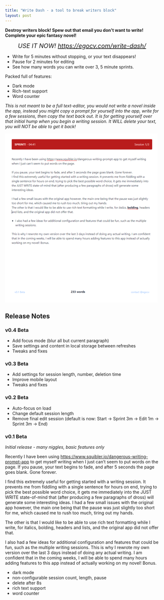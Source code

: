 ```yaml
---
title: "Write Dash - a tool to break writers block"
layout: post
---
```


**Destroy writers block! Spew out that email you don't want to write! Complete your epic fantasy novel!**

*<center style="font-size: 20px">USE IT NOW! <a href="https://egocv.com/write-dash/">https://egocv.com/write-dash/</a></center>*

- Write for 5 minutes without stopping, or your text disappears!
- Pause for 2 minutes for editing
- See how many words you can write over 3, 5 minute sprints.

Packed full of features:
- Dark mode
- Rich-text support
- Word counter

*This is not meant to be a full text-editor, you would not write a novel inside the app, instead you might copy a prompt for yourself into the app, write for a few sessions, then copy the text back out. It is for getting yourself over that initial hump when you begin a writing session. It WILL delete your text, you will NOT be able to get it back!*

![](pics/write-dash-v0.1.png)

## Release Notes

### v0.4 Beta

- Add focus mode (blur all but current paragraph)
- Save settings and content in local storage between refreshes
- Tweaks and fixes

### v0.3 Beta

- Add settings for session length, number, deletion time
- Improve mobile layout
- Tweaks and fixes

### v0.2 Beta

- Auto-focus on load
- Change default session length
- Remove final edit session (default is now: Start → Sprint 3m → Edit 1m → Sprint 3m → End)

### v0.1 Beta

*Initial release - many niggles, basic features only*

Recently I have been using https://www.squibler.io/dangerous-writing-prompt-app to get myself writing when I just can’t seem to put words on the page.
If you pause, your text begins to fade, and after 5 seconds the page goes blank. Gone forever.

I find this extremely useful for getting started with a writing session. It prevents me from fiddling with a single sentence for hours on end, trying to pick the best possible word choice, it gets me immediately into the JUST WRITE state-of-mind that (after producing a few paragraphs of dross) will generate some interesting ideas.
I had a few small issues with the original app however, the main one being that the pause was just slightly too short for me, which caused me to rush too much, tiring out my hands.

The other is that I would like to be able to use rich text formatting while I write, for italics, bolding, headers and lists, and the original app did not offer that.

I also had a few ideas for additional configuration and features that could be fun, such as the multiple writing sessions.
This is why I rewrote my own version over the last 3 days instead of doing any actual writing. I am confident that in the coming weeks, I will be able to spend many hours adding features to this app instead of actually working on my novel! Bonus.

- dark mode
- non-configurable session count, length, pause
- delete after 8s
- rich text support
- word counter
